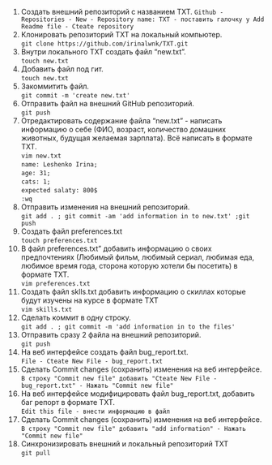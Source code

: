 
 1. Создать внешний репозиторий c названием TXT.
  `Github - Repositories - New - Repository name: TXT - поставить галочку у Add Readme file - Cteate repository`  
 2. Клонировать репозиторий TXT на локальный компьютер.  
 `git clone https://github.com/irinalwnk/TXT.git`  
 1. Внутри локального TXT создать файл “new.txt”.  
 `touch new.txt`  
 4. Добавить файл под гит.  
 `touch new.txt`  
 5. Закоммитить файл.  
 `git commit -m 'create new.txt'`  
 6. Отправить файл на внешний GitHub репозиторий.  
 `git push`  
 7. Отредактировать содержание файла “new.txt” - написать информацию о себе (ФИО, возраст, количество домашних животных, будущая желаемая зарплата). Всё написать в формате TXT.  
 `vim new.txt`  
 	`name: Leshenko Irina;`   
	`age: 31;`  
	`cats: 1;`  
	`expected salaty: 800$`  
	`:wq`  
 8. Отправить изменения на внешний репозиторий.  
 `git add . ; git commit -am 'add information in to new.txt' ;git push`  
 9. Создать файл preferences.txt  
 `touch preferences.txt`
 10. В файл preferences.txt” добавить информацию о своих предпочтениях (Любимый фильм, любимый сериал, любимая еда, любимое время года, сторона которую хотели бы посетить) в формате TXT.  
 `vim preferences.txt`
 11. Создать файл sklls.txt добавить информацию о скиллах которые будут изучены на курсе в формате TXT  
 `vim skills.txt`
 12. Сделать коммит в одну строку.  
 `git add . ; git commit -m 'add information in to the files'  `  
 13. Отправить сразу 2 файла на внешний репозиторий.  
 `git push`
 14. На веб интерфейсе создать файл bug_report.txt.  
 `File - Cteate New File - bug_report.txt`
 15. Сделать Commit changes (сохранить) изменения на веб интерфейсе.  
`В строку "Commit new file" добавить "Cteate New File - bug_report.txt" - Нажать "Commit new file"`
 16. На веб интерфейсе модифицировать файл bug_report.txt, добавить баг репорт в формате TXT.  
`Edit this file - внести информацию в файл`  
 17. Сделать Commit changes (сохранить) изменения на веб интерфейсе.  
`В строку "Commit new file" добавить "add information" - Нажать "Commit new file"`  
 18. Синхронизировать внешний и локальный репозиторий TXT  
`git pull`
